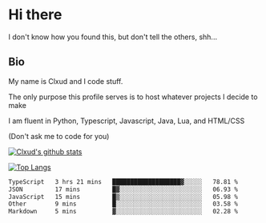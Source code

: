 # Hi there
I don't know how you found this, but don't tell the others, shh...

## Bio
My name is Clxud and I code stuff.

The only purpose this profile serves is to host whatever projects I decide to make

I am fluent in Python, Typescript, Javascript, Java, Lua, and HTML/CSS



(Don't ask me to code for you)

[![Clxud's github stats](https://github-readme-stats.vercel.app/api?username=cloudwithax&count_private=true&theme=dark&show_icons=true)](https://github.com/anuraghazra/github-readme-stats) 

[![Top Langs](https://github-readme-stats.vercel.app/api/top-langs/?username=cloudwithax&theme=dark)](https://github.com/anuraghazra/github-readme-stats)

<!--START_SECTION:waka-->

```txt
TypeScript   3 hrs 21 mins   ███████████████████▓░░░░░   78.81 %
JSON         17 mins         █▓░░░░░░░░░░░░░░░░░░░░░░░   06.93 %
JavaScript   15 mins         █▒░░░░░░░░░░░░░░░░░░░░░░░   05.98 %
Other        9 mins          █░░░░░░░░░░░░░░░░░░░░░░░░   03.58 %
Markdown     5 mins          ▓░░░░░░░░░░░░░░░░░░░░░░░░   02.28 %
```

<!--END_SECTION:waka-->


